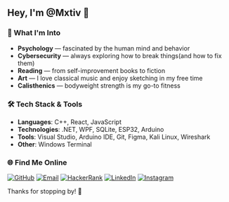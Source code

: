 ## Hey, I'm @Mxtiv 👋

### 🎯 What I'm Into
- **Psychology** — fascinated by the human mind and behavior
- **Cybersecurity** — always exploring how to break things(and how to fix them)
- **Reading** — from self-improvement books to fiction
- **Art** — I love classical music and enjoy sketching in my free time  
- **Calisthenics** — bodyweight strength is my go-to fitness

### 🛠️ Tech Stack & Tools
- **Languages**: C++, React, JavaScript
- **Technologies**: .NET, WPF, SQLite, ESP32, Arduino  
- **Tools**: Visual Studio, Arduino IDE, Git, Figma, Kali Linux, Wireshark 
- **Other**: Windows Terminal

### 🌐 Find Me Online

[![GitHub](https://img.shields.io/badge/GitHub-Mxtiv-181717?style=flat&logo=github)](https://github.com/Mxtiv)
[![Email](https://img.shields.io/badge/email-cielenmateusz01%40gmail.com-red?style=flat&logo=gmail)](mailto:cielenmateusz01@gmail.com)
[![HackerRank](https://img.shields.io/badge/HackerRank-Profile-2EC866?style=flat&logo=hackerrank)](https://www.hackerrank.com/profile/matthewcalf)
[![LinkedIn](https://img.shields.io/badge/LinkedIn-Profile-0077B5?style=flat&logo=linkedin)](https://www.linkedin.com/in/matthewcalf/)
[![Instagram](https://img.shields.io/badge/Instagram-@matthewcalf-E4405F?style=flat&logo=instagram)](https://instagram.com/matthewcalf)

Thanks for stopping by! 🙌
